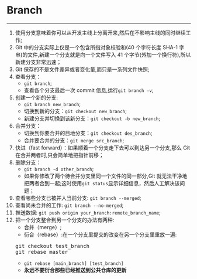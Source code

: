 # Branch
---
1. 使用分支意味着你可以从开发主线上分离开来,然后在不影响主线的同时继续工作;
2. Git 中的分支实际上仅是一个包含所指对象校验和(40 个字符长度 SHA-1 字串)的文件,新建一个分支就是向一个文件写入 41 个字节(外加一个换行符),所以新建分支非常迅速；
3. Git 保存的不是文件差异或者变化量,而只是一系列文件快照;
4. 查看分支：
    * `git branch`;
    * 查看各个分支最后一次 commit 信息,运行`git branch -v`;
5. 创建一个新的分支: 
    * `git branch new_branch`;
    * 切换到新的分支：`git checkout new_branch`;
    * 新建分支并切换到该新分支：`git checkout -b new_branch`;
6. 合并分支：
    * 切换到你要合并的目地分支：`git checkout des_branch`;
    * 合并要合并的分支：`git merge src_branch`;
7. 快进（fast forward）：如果顺着一个分支走下去可以到达另一个分支,那么 Git 在合并两者时,只会简单地把指针前移；
8. 删除分支：
    * `git branch -d other_branch`;
    * 如果你修改了两个待合并分支里同一个文件的同一部分,Git 就无法干净地把两者合到一起;这时使用`git status`显示详细信息，然后人工解决该问题；
9. 查看哪些分支已被并入当前分支: `git branch --merged`;
10. 查看尚未合并的工作:  `git branch --no-merged`;
11. 推送数据: `git push origin your_branch:remote_branch_name`;
12. 把一个分支整合到另一个分支的办法有两种:
    * 合并（merge）;
    * 衍合（rebase）:在一个分支里提交的改变在另一个分支里重放一遍:
    <pre>
    git checkout test_branch
    git rebase master
    </pre>
    * `git rebase [main_branch] [test_branch]`
    * **永远不要衍合那些已经推送到公共仓库的更新**
